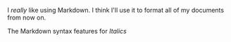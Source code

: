 I *really* like using Markdown.
I think I'll use it to format all of my documents from now on.

The Markdown syntax features for *Italics*